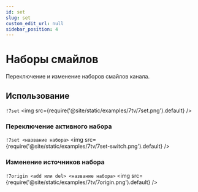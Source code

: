 ```yaml
---
id: set
slug: set
custom_edit_url: null
sidebar_position: 4
---
```


# Наборы смайлов
Переключение и изменение наборов смайлов канала.

## Использование
`!7set`
<img src={require('@site/static/examples/7tv/7set.png').default} />

### Переключение активного набора
`!7set <название набора>`
<img src={require('@site/static/examples/7tv/7set-switch.png').default} />

### Изменение источников набора
`!7origin <add или del> <название набора>`
<img src={require('@site/static/examples/7tv/7origin.png').default} />